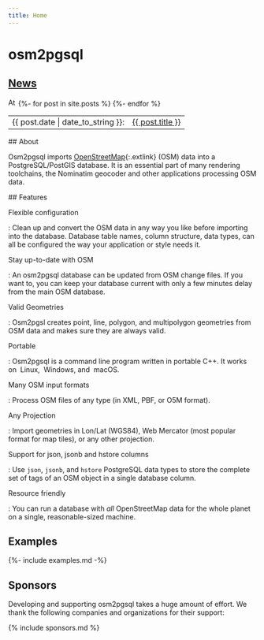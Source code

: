 ```yaml
---
title: Home
---
```


# osm2pgsql

<section id="newsbox">
    <h2><a href="{% link news/index.md %}">News</a></h2>
    <a id="news-rss" href="{% link news/feed.xml %}"><img src="{% link img/feed.svg %}" width="16" height="16" alt="Atom Feed"/></a>
<table>
{%- for post in site.posts %}
    <tr><td>{{ post.date | date_to_string }}:</td>
        <td><a href="{{ post.url }}">{{ post.title }}</a></td></tr>
{%- endfor %}
</table>
</section>

<section markdown="1">
## About

Osm2pgsql imports [OpenStreetMap](https://www.openstreetmap.org/){:.extlink}
(OSM) data into a PostgreSQL/PostGIS database. It is an essential part of many
rendering toolchains, the Nominatim geocoder and other applications processing
OSM data.

</section>

<section markdown="1">
## Features

Flexible configuration

: Clean up and convert the OSM data in any way you like before importing into
  the database. Database table names, column structure, data types, can all
  be configured the way your application or style needs it.

Stay up-to-date with OSM

: An osm2pgsql database can be updated from OSM change files. If you want to,
  you can keep your database current with only a few minutes delay from the
  main OSM database.

Valid Geometries

: Osm2pgsl creates point, line, polygon, and multipolygon geometries from OSM
  data and makes sure they are always valid.

Portable

: Osm2pgsql is a command line program written in portable C++. It works on
  <img class="inline" alt="" src="{% link img/linux.png %}"/> Linux,
  <img class="inline" alt="" src="{% link img/windows.png %}"/> Windows, and
  <img class="inline" alt="" src="{% link img/apple.png %}"/> macOS.

Many OSM input formats

: Process OSM files of any type (in XML, PBF, or O5M format).

Any Projection

: Import geometries in Lon/Lat (WGS84), Web Mercator (most popular format for
  map tiles), or any other projection.

Support for json, jsonb and hstore columns

: Use `json`, `jsonb`, and `hstore` PostgreSQL data types to store the complete
  set of tags of an OSM object in a single database column.

Resource friendly

: You can run a database with *all* OpenStreetMap data for the whole planet
  on a single, reasonable-sized machine.


</section>

<section markdown="1">

## Examples

{%- include examples.md -%}

</section>

<section markdown="1">

## Sponsors

Developing and supporting osm2pgsql takes a huge amount of effort. We thank the
following companies and organizations for their support:

{% include sponsors.md %}

</section>
